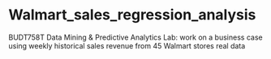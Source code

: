 # Walmart_sales_regression_analysis
BUDT758T Data Mining &amp; Predictive Analytics Lab: work on a business case using weekly historical sales revenue from 45 Walmart stores real data

